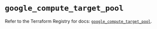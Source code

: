 # `google_compute_target_pool`

Refer to the Terraform Registry for docs: [`google_compute_target_pool`](https://registry.terraform.io/providers/hashicorp/google/6.28.0/docs/resources/compute_target_pool).
